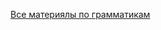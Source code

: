 [Все материялы по грамматикам](https://neerc.ifmo.ru/wiki/index.php?title=%D0%A2%D0%B5%D0%BE%D1%80%D0%B8%D1%8F_%D1%84%D0%BE%D1%80%D0%BC%D0%B0%D0%BB%D1%8C%D0%BD%D1%8B%D1%85_%D1%8F%D0%B7%D1%8B%D0%BA%D0%BE%D0%B2#.D0.9C.D0.B8.D0.BD.D0.B8.D0.BC.D0.B8.D0.B7.D0.B0.D1.86.D0.B8.D1.8F_.D0.94.D0.9A.D0.90)